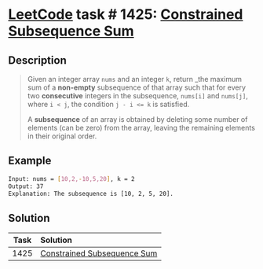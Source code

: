 # [LeetCode][leetcode] task # 1425: [Constrained Subsequence Sum][task]

Description
-----------

> Given an integer array `nums` and an integer `k`,
> return _the maximum sum of a **non-empty** subsequence of that array
> such that for every two **consecutive** integers in the subsequence,
> `nums[i]` and `nums[j]`, where `i < j`, the condition `j - i <= k` is satisfied.
> 
> A **subsequence** of an array is obtained by deleting some number of elements (can be zero) from the array,
> leaving the remaining elements in their original order.

Example
-------

```sh
Input: nums = [10,2,-10,5,20], k = 2
Output: 37
Explanation: The subsequence is [10, 2, 5, 20].
```

Solution
--------

| Task | Solution                                |
|:----:|:----------------------------------------|
| 1425 | [Constrained Subsequence Sum][solution] |


[leetcode]: <http://leetcode.com/>
[task]: <https://leetcode.com/problems/constrained-subsequence-sum/>
[solution]: <https://github.com/wellaxis/praxis-leetcode/blob/main/src/main/java/com/witalis/praxis/leetcode/task/h15/p1425/option/Practice.java>

